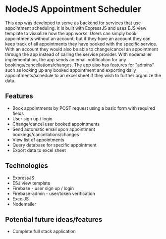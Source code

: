 # NodeJS Appointment Scheduler

This app was developed to serve as backend for services that use appointment scheduling. It is built with ExpressJS and uses EJS view template to visualize how the app works. Users can simply book appointments without an account, but if they have an account they can keep track of all appointments they have booked with the specific service. With an account they would also be able to change/cancel an appointment through the app instead of calling the service provider. With nodemailer implementation, the app sends an email notification for any bookings/cancellations/changes. The app also has features for "admins" such as looking up any booked appointment and exporting daily appointments/schedule to an excel sheet if they wish to further organize the data.

## Features
* Book appointments by POST request using a basic form with required fields
* User sign up / login
* Change/cancel user booked appointments
* Send automatic email upon appointment bookings/cancellations/changes
* View list of appointments
* Query database for specific appointment
* Export data to excel sheet

## Technologies
* ExpressJS
* ESJ view template
* Firebase - user sign up / login
* Firebase-admin - user/token verification
* ExcelJS
* Nodemailer

## Potential future ideas/features
* Complete full stack application